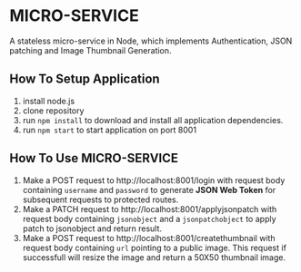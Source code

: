 # MICRO-SERVICE
A stateless micro-service in Node, which implements Authentication, JSON patching and Image Thumbnail Generation.

## How To Setup Application
1. install node.js
2. clone repository
3. run `npm install` to download and install all application dependencies.
4. run `npm start` to start application on port 8001

## How To Use MICRO-SERVICE
1. Make a POST request to http://localhost:8001/login with request body containing `username` and `password` to generate **JSON Web Token** for subsequent requests to protected routes.
2. Make a PATCH request to http://localhost:8001/applyjsonpatch with request body containing `jsonobject` and a `jsonpatchobject` to apply patch to jsonobject and return result.
3. Make a POST request to http://localhost:8001/createthumbnail with request body containing `url` pointing to a public image. This request if successfull will resize the image and return a 50X50 thumbnail image. 

